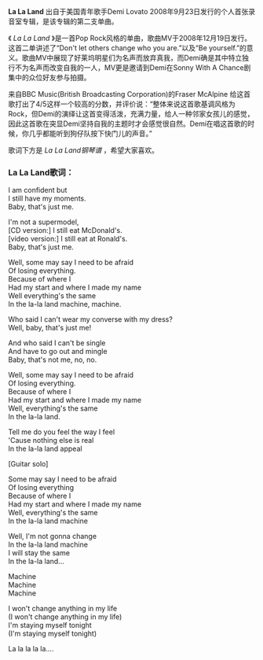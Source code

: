 

**La La Land** 出自于美国青年歌手Demi Lovato 2008年9月23日发行的个人首张录音室专辑，是该专辑的第二支单曲。

《 _La La Land_ 》是一首Pop Rock风格的单曲，歌曲MV于2008年12月19日发行。这首二单讲述了“Don't let others
change who you are.”以及“Be
yourself.”的意义。歌曲MV中展现了好莱坞明星们为名声而放弃真我，而Demi确是其中特立独行不为名声而改变自我的一人，MV更是邀请到Demi在Sonny
With A Chance剧集中的众位好友参与拍摄。

来自BBC Music(British Broadcasting Corporation)的Fraser McAlpine
给这首歌打出了4/5这样一个较高的分数，并评价说：“整体来说这首歌基调风格为Rock，但Demi的演绎让这首变得活泼，充满力量，给人一种邻家女孩儿的感觉，因此这首歌在突显Demi坚持自我的主题时才会感觉很自然。Demi在唱这首歌的时候，你几乎都能听到狗仔队按下快门儿的声音。”

歌词下方是 _La La Land钢琴谱_ ，希望大家喜欢。

### La La Land歌词：

I am confident but  
I still have my moments.  
Baby, that's just me.

I'm not a supermodel,  
[CD version:] I still eat McDonald's.  
[video version:] I still eat at Ronald's.  
Baby, that's just me.

Well, some may say I need to be afraid  
Of losing everything.  
Because of where I  
Had my start and where I made my name  
Well everything's the same  
In the la-la land machine, machine.

Who said I can't wear my converse with my dress?  
Well, baby, that's just me!

And who said I can't be single  
And have to go out and mingle  
Baby, that's not me, no, no.

Well, some may say I need to be afraid  
Of losing everything.  
Because of where I  
Had my start and where I made my name  
Well, everything's the same  
In the la-la land.

Tell me do you feel the way I feel  
'Cause nothing else is real  
In the la-la land appeal

[Guitar solo]

Some may say I need to be afraid  
Of losing everything  
Because of where I  
Had my start and where I made my name  
Well, everything's the same  
In the la-la land machine

Well, I'm not gonna change  
In the la-la land machine  
I will stay the same  
In the la-la land...

Machine  
Machine  
Machine

I won't change anything in my life  
(I won't change anything in my life)  
I'm staying myself tonight  
(I'm staying myself tonight)

La la la la la....

